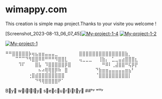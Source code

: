# wimappy.com
This creation is simple map project.Thanks to your visite you welcome !

[Screenshot_2023-08-13_06_07_45]<a href="https://ibb.co/PWhgCJP"><img src="https://i.ibb.co/n1cjk4Y/My-project-1-4.jpg" alt="My-project-1-4" border="0"></a>
<a href="https://ibb.co/JzcxB0r"><img src="https://i.ibb.co/rZQb7T5/My-project-1-2.jpg" alt="My-project-1-2" border="0"></a>

<a href="https://ibb.co/QN98LL8"><img src="https://i.ibb.co/LtSQmmQ/My-project-1.jpg" alt="My-project-1" border="0"></a>


⠛⠛⣿⣿⣿⣿⣿⡷⢶⣦⣶⣶⣤⣤⣤⣀⠀⠀⠀
⠀⠀⠀⣿⣿⣿⣿⣿⣿⣿⣿⣿⣿⣿⣿⣿⣿⣷⡀⠀
⠀⠀⠀⠉⠉⠉⠙⠻⣿⣿⠿⠿⠛⠛⠛⠻⣿⣿⣇⠀
⠀⠀⢤⣀⣀⣀⠀⠀⢸⣷⡄⠀⣁⣀⣤⣴⣿⣿⣿⣆
⠀⠀⠀⠀⠹⠏⠀⠀⠀⣿⣧⠀⠹⣿⣿⣿⣿⣿⡿⣿
⠀⠀⠀⠀⠀⠀⠀⠀⠀⠛⠿⠇⢀⣼⣿⣿⠛⢯⡿⡟
⠀⠀⠀⠀⠀⠀⠀⠀⠀⠀⠦⠴⢿⢿⣿⡿⠷⠀⣿⠀
⠀⠀⠀⠀⠀⠀⠀⠙⣷⣶⣶⣤⣤⣤⣤⣤⣶⣦⠃⠀
⠀⠀⠀⠀⠀⠀⠀⢐⣿⣾⣿⣿⣿⣿⣿⣿⣿⣿⠀⠀
⠀⠀⠀⠀⠀⠀⠀⠈⣿⣿⣿⣿⣿⣿⣿⣿⣿⡇⠀⠀
⠀⠀⠀⠀⠀⠀⠀⠀⠀⠙⠻⢿⣿⣿⣿⣿⠟⠁

B⃠y⃠ w⃠i⃠l⃠l⃠y⃠  s⃠e⃠c⃠u⃠r⃠i⃠t⃠y⃠
##ᵇʸ ʷⁱˡˡʸ 

